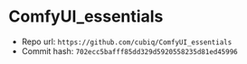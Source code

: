 # ComfyUI_essentials
- Repo url: `https://github.com/cubiq/ComfyUI_essentials`
- Commit hash: `702ecc5bafff85dd329d5920558235d81ed45996`